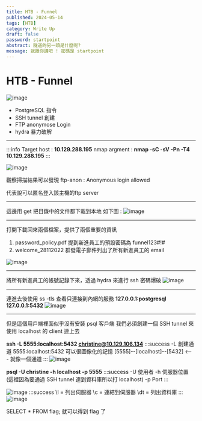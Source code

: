 ```yaml
---
title: HTB - Funnel
published: 2024-05-14
tags: [HTB]
category: Write Up
draft: false
password: startpoint
abstract: 隧道的另一頭是什麼呢?
message: 就跟你講吧 ! 密碼是 startpoint
---
```


# HTB - Funnel
![image](https://hackmd.io/_uploads/rkVBCG_JA.png)

* PostgreSQL 指令
* SSH tunnel 創建
* FTP anonymose Login
* hydra 暴力破解



---
:::info
Target host  : **10.129.288.195**
nmap argment : **nmap -sC -sV -Pn -T4 10.129.288.195**
:::

![image](https://hackmd.io/_uploads/HyiRs-uyC.png)

觀察掃描結果可以發現 ftp-anon : Anonymous login allowed

代表說可以匿名登入該主機的ftp server

---

這邊用 get 把目錄中的文件都下載到本地
如下圖 :
![image](https://hackmd.io/_uploads/H1sk6bukR.png)

---

打開下載回來兩個檔案，提供了兩個重要的資訊

1. password_policy.pdf 提到新進員工的預設密碼為 funnel123#!#
2. welcome_28112022 群發電子郵件列出了所有新進員工的 email

![image](https://hackmd.io/_uploads/SkAf1Gu1A.png)

---
將所有新進員工的帳號記錄下來，透過 hydra 來進行 ssh 密碼爆破
![image](https://hackmd.io/_uploads/SkkxKfuyA.png)

---

連進去後使用 ss -tls 查看只連接到內網的服務
**127.0.0.1:postgresql**
**127.0.0.1:5432**
![image](https://hackmd.io/_uploads/Hy6wFf_JR.png)


---

但是這個用戶端裡面似乎沒有安裝 psql 客戶端
我們必須創建一個 SSH tunnel 來使用 localhost 的 client 連上去

**ssh -L 5555:localhost:5432 christine@10.129.106.134**
:::success
-L 創建通道
5555:localhost:5432 可以很圖像化的記憶 
[5555]--[localhost]--[5432] <--- 就像一個通道
:::
![image](https://hackmd.io/_uploads/SJw2ofOkC.png)

**psql -U christine -h localhost -p 5555**
:::success
-U 使用者
-h 伺服器位置 (這裡因為要通過 SSH tunnel 連到資料庫所以打 localhost)
-p Port
:::

![image](https://hackmd.io/_uploads/B1hz2z_yR.png)
:::success
\l = 列出伺服器
\c = 連結到伺服器
\dt = 列出資料庫
:::
![image](https://hackmd.io/_uploads/rJyC3fdkA.png)

SELECT * FROM flag; 就可以得到 flag 了







